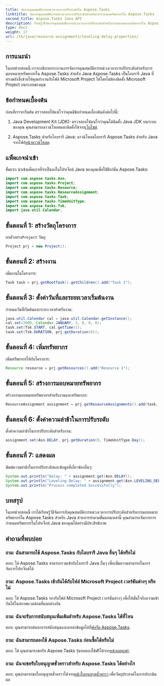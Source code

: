 ```yaml
---
title: จัดการคุณสมบัติการหน่วงเวลาการปรับระดับใน Aspose.Tasks
linktitle: จัดการคุณสมบัติการหน่วงเวลาการปรับระดับสำหรับการกำหนดทรัพยากรใน Aspose.Tasks
second_title: Aspose.Tasks Java API
description: เรียนรู้วิธีจัดการคุณสมบัติการหน่วงเวลาการปรับระดับสำหรับการมอบหมายทรัพยากรใน Aspose.Tasks for Java ด้วยบทช่วยสอนที่ครอบคลุมนี้
type: docs
weight: 17
url: /th/java/resource-assignments/leveling-delay-properties/
---
```

## การแนะนำ
ในบทช่วยสอนนี้ เราจะอธิบายกระบวนการจัดการคุณสมบัติการหน่วงเวลาการปรับระดับสำหรับการมอบหมายทรัพยากรใน Aspose.Tasks สำหรับ Java Aspose.Tasks เป็นไลบรารี Java ที่ทรงพลังซึ่งช่วยให้คุณทำงานกับไฟล์ Microsoft Project ได้โดยไม่ต้องติดตั้ง Microsoft Project บนระบบของคุณ
## ข้อกำหนดเบื้องต้น
ก่อนที่เราจะเริ่มต้น ตรวจสอบให้แน่ใจว่าคุณมีข้อกำหนดเบื้องต้นดังต่อไปนี้:
1.  Java Development Kit (JDK): ตรวจสอบให้แน่ใจว่าคุณได้ติดตั้ง Java JDK บนระบบของคุณ คุณสามารถดาวน์โหลดและติดตั้งได้จาก[เว็บไซต์](https://www.oracle.com/java/technologies/javase-jdk15-downloads.html).
   
2.  Aspose.Tasks สำหรับไลบรารี Java: ดาวน์โหลดไลบรารี Aspose.Tasks สำหรับ Java จากไฟล์[หน้าดาวน์โหลด](https://releases.aspose.com/tasks/java/).

## แพ็คเกจนำเข้า
ขั้นแรก นำเข้าแพ็คเกจที่จำเป็นลงในโปรเจ็กต์ Java ของคุณเพื่อใช้ฟังก์ชัน Aspose.Tasks:
```java
import com.aspose.tasks.Asn;
import com.aspose.tasks.Project;
import com.aspose.tasks.Resource;
import com.aspose.tasks.ResourceAssignment;
import com.aspose.tasks.Task;
import com.aspose.tasks.TimeUnitType;
import com.aspose.tasks.Tsk;
import java.util.Calendar;
```

## ขั้นตอนที่ 1: สร้างวัตถุโครงการ
 ยกตัวอย่าง`Project` วัตถุ:
```java
Project prj = new Project();
```
## ขั้นตอนที่ 2: สร้างงาน
เพิ่มงานในโครงการ:
```java
Task task = prj.getRootTask().getChildren().add("Task 1");
```
## ขั้นตอนที่ 3: ตั้งค่าวันที่และระยะเวลาเริ่มต้นงาน
กำหนดวันที่เริ่มต้นและระยะเวลาสำหรับงาน:
```java
java.util.Calendar cal = java.util.Calendar.getInstance();
cal.set(2000, Calendar.JANUARY, 3, 8, 0, 0);
task.set(Tsk.START, cal.getTime());
task.set(Tsk.DURATION, prj.getDuration(8));
```
## ขั้นตอนที่ 4: เพิ่มทรัพยากร
เพิ่มทรัพยากรให้กับโครงการ:
```java
Resource resource = prj.getResources().add("Resource 1");
```
## ขั้นตอนที่ 5: สร้างการมอบหมายทรัพยากร
สร้างการมอบหมายทรัพยากรสำหรับงานและทรัพยากร:
```java
ResourceAssignment assignment = prj.getResourceAssignments().add(task, resource);
```
## ขั้นตอนที่ 6: ตั้งค่าความล่าช้าในการปรับระดับ
ตั้งค่าความล่าช้าในการปรับระดับสำหรับงาน:
```java
assignment.set(Asn.DELAY, prj.getDuration(0, TimeUnitType.Day));
```
## ขั้นตอนที่ 7: แสดงผล
พิมพ์ความล่าช้าในการปรับระดับและข้อมูลที่เกี่ยวข้องอื่นๆ:
```java
System.out.println("Delay: " + assignment.get(Asn.DELAY));
System.out.println("Leveling Delay: " + assignment.get(Asn.LEVELING_DELAY));
System.out.println("Process completed Successfully");
```

## บทสรุป
ในบทช่วยสอนนี้ เราได้เรียนรู้วิธีจัดการกับคุณสมบัติการหน่วงเวลาการปรับระดับสำหรับการมอบหมายทรัพยากรใน Aspose.Tasks สำหรับ Java ด้วยการทำตามขั้นตอนเหล่านี้ คุณสามารถจัดการการกำหนดทรัพยากรในโปรเจ็กต์ Java ของคุณได้อย่างมีประสิทธิภาพ
## คำถามที่พบบ่อย
### ถาม: ฉันสามารถใช้ Aspose.Tasks กับไลบรารี Java อื่นๆ ได้หรือไม่

ตอบ: ได้ Aspose.Tasks สามารถรวมเข้ากับไลบรารี Java อื่นๆ เพื่อเพิ่มความสามารถในการจัดการโปรเจ็กต์ได้

### ถาม: Aspose.Tasks เข้ากันได้กับไฟล์ Microsoft Project เวอร์ชันต่างๆ หรือไม่

ตอบ: ใช่ Aspose.Tasks รองรับไฟล์ Microsoft Project เวอร์ชันต่างๆ เพื่อให้มั่นใจถึงความเข้ากันได้ในสภาพแวดล้อมที่แตกต่างกัน

### ถาม: ฉันจะรับการสนับสนุนเพิ่มเติมสำหรับ Aspose.Tasks ได้ที่ไหน

 ตอบ: คุณสามารถค้นหาการสนับสนุนและแหล่งข้อมูลได้ที่[ฟอรั่ม Aspose.Tasks](https://forum.aspose.com/c/tasks/15).

### ถาม: ฉันสามารถลองใช้ Aspose.Tasks ก่อนซื้อได้หรือไม่

 ตอบ: ได้ คุณสามารถขอรับ Aspose.Tasks รุ่นทดลองใช้ฟรีได้จาก[หน้าเผยแพร่](https://releases.aspose.com/).

### ถาม: ฉันจะขอรับใบอนุญาตชั่วคราวสำหรับ Aspose.Tasks ได้อย่างไร

 ตอบ: คุณสามารถขอใบอนุญาตชั่วคราวได้จาก[หน้าใบอนุญาตชั่วคราว](https://purchase.aspose.com/temporary-license/) เพื่อวัตถุประสงค์ในการประเมินผล